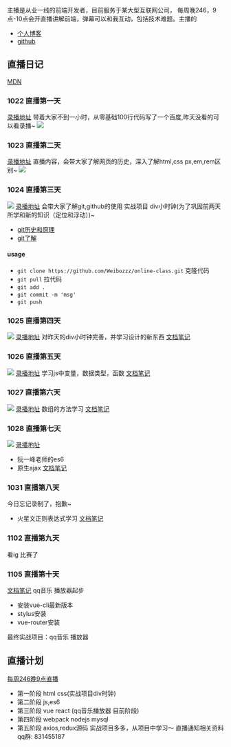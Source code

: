 主播是从业一线的前端开发者，目前服务于某大型互联网公司，
每周晚246，9点-10点会开直播讲解前端，弹幕可以和我互动，包括技术难题。主播的

- [个人博客](http://www.liuweibo.cn/)
- [github](https://github.com/weibozzz)

## 直播日记
[MDN](https://developer.mozilla.org/zh-CN/docs/Web/JavaScript)
### 1022 直播第一天
[录播地址](https://www.bilibili.com/video/av73087610)
带着大家不到一小时，从零基础100行代码写了一个百度,昨天没看的可以看录播~
![](./images/baidu.png)

### 1023 直播第二天
[录播地址](https://www.bilibili.com/video/av73195361)
直播内容，会带大家了解网页的历史，深入了解html,css px,em,rem区别~
![](./images/image-20190724113314237.png)

### 1024 直播第三天
![](./images/div-clock.png)
[录播地址](https://www.bilibili.com/video/av73296107)
会带大家了解git,github的使用 实战项目 div小时钟(为了巩固前两天所学和新的知识（定位和浮动）)~

- [git历史和原理](https://weibozzz.github.io/#/./docs/%E5%B7%A5%E5%85%B7/git%E5%8E%86%E5%8F%B2%E5%92%8C%E5%8E%9F%E7%90%86)
- [git了解](https://weibozzz.github.io/#/./docs/工具/你想要的git都有)
#### usage
- `git clone https://github.com/Weibozzz/online-class.git` 克隆代码
- `git pull` 拉代码
- `git add .` 
- `git commit -m 'msg'`
- `git push`


### 1025 直播第四天

![](./images/div-clock.png)
[录播地址](https://www.bilibili.com/video/av73397612)
对昨天的div小时钟完善，并学习设计的新东西
[文档笔记](./docs/date_dom.md)

### 1026 直播第五天
![](./images/qq-music.png)
[录播地址](https://www.bilibili.com/video/av73524862)
学习js中变量，数据类型，函数
[文档笔记](./docs/变量函数.md)

### 1027 直播第六天
![](./images/array.png)
[录播地址](https://www.bilibili.com/video/av73661684)
数组的方法学习 
[文档笔记](./docs/array.md)


### 1028 直播第七天
![](./images/es6.png)
[录播地址](https://www.bilibili.com/video/av73770484)
- 阮一峰老师的es6 
- 原生ajax
[文档笔记](./docs/es6.md)

### 1031 直播第八天
今日忘记录制了，抱歉~
- 火星文正则表达式学习
[文档笔记](./docs/regexp.md)

### 1102 直播第九天
看ig 比赛了

### 1105 直播第十天

[文档笔记](./docs/vue-music.md)
qq音乐 播放器起步

- 安装vue-cli最新版本
- stylus安装
- vue-router安装



最终实战项目：qq音乐 播放器





## 直播计划

[每周246晚9点直播](http://live.bilibili.com/21660572)
- 第一阶段 html css(实战项目div时钟)
- 第二阶段 js,es6
- 第三阶段 vue react (qq音乐播放器 目前阶段)
- 第四阶段 webpack nodejs mysql
- 第五阶段 axios,redux源码
实战项目多多，从项目中学习～
直播通知相关资料qq群: 831455187
